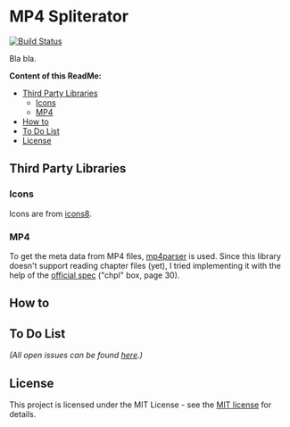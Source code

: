 # MP4 Spliterator

[![Build Status](https://travis-ci.org/slothsoft/mp4-spliterator.svg?branch=master)](https://travis-ci.org/slothsoft/mp4-spliterator)

Bla bla.



**Content of this ReadMe:**

- [Third Party Libraries](#third-party-libraries)
    - [Icons](#icons)
    - [MP4](#mp4)
- [How to](#how-to)
- [To Do List](#to-do-list)
- [License](#license)


## Third Party Libraries

### Icons

Icons are from [icons8](https://icons8.de/).


### MP4

To get the meta data from MP4 files, [mp4parser](https://github.com/sannies/mp4parser) is used. Since this library doesn't support reading chapter files (yet), I tried implementing it with the help of the [official spec](https://www.adobe.com/content/dam/acom/en/devnet/flv/video_file_format_spec_v10.pdf) ("chpl" box, page 30).



## How to

## To Do List

_(All open issues can be found [here](https://github.com/slothsoft/mp4-spliterator/issues).)_



## License

This project is licensed under the MIT License - see the [MIT license](LICENSE) for details.
